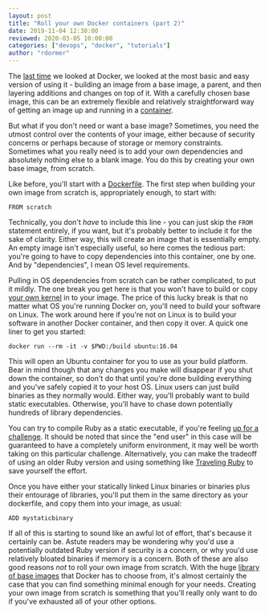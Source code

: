 ```yaml
---
layout: post
title: "Roll your own Docker containers (part 2)"
date: 2019-11-04 12:30:00
reviewed: 2020-03-05 10:00:00
categories: ["devops", "docker", "tutorials"]
author: "rdormer"
---
```


The [last time](https://www.ombulabs.com/blog/devops/docker/tutorials/docker-containers-pt-1.html) we looked at Docker, we looked at the most basic and easy version of using it - building an image from a base image, a parent, and then layering additions and changes on top of it.  With a carefully chosen base image, this can be an extremely flexible and relatively straightforward way of getting an image up and running in a [container](https://www.docker.com/resources/what-container).

<!--more-->

But what if you don't need or want a base image?  Sometimes, you need the utmost control over the contents of your image, either because of security concerns or perhaps because of storage or memory constraints.  Sometimes what you really need is to add your own dependencies and absolutely nothing else to a blank image.  You do this by creating your own base image, from scratch.

Like before, you'll start with a [Dockerfile](https://docs.docker.com/develop/develop-images/dockerfile_best-practices/).  The first step when building your own image from scratch is, appropriately enough, to start with:

`FROM scratch`

Technically, you don't *have* to include this line - you can just skip the `FROM` statement entirely, if you want, but it's probably better to include it for the sake of clarity.  Either way, this will create an image that is essentially empty.  An empty image isn't especially useful, so here comes the tedious part: you're going to have to copy dependencies into this container, one by one.  And by "dependencies", I mean OS level requirements.  

Pulling in OS dependencies from scratch can be rather complicated, to put it mildly.  The one break you get here is that you won't have to build or copy [your own kernel](https://stackoverflow.com/questions/43383276/how-does-docker-run-a-linux-kernel-under-macos-host) in to your image.  The price of this lucky break is that no matter what OS you're running Docker on, you'll need to build your software on Linux.  The work around here if you're not on Linux is to build your software in another Docker container, and then copy it over.  A quick one liner to get you started:

`docker run --rm -it -v $PWD:/build ubuntu:16.04`

This will open an Ubuntu container for you to use as your build platform.  Bear in mind though that any changes you make will disappear if you shut down the container, so don't do that until you're done building everything and you've safely copied it to your host OS. Linux users can just build binaries as they normally would.  Either way, you'll probably want to build static executables. Otherwise, you'll have to chase down potentially hundreds of library dependencies.

You can try to compile Ruby as a static executable, if you're feeling [up for a challenge](https://github.com/phusion/traveling-ruby#why_precompiled_binary_difficult).  It should be noted that since the "end user" in this case will be guaranteed to have a completely uniform environment, it may well be worth taking on this particular challenge.  Alternatively, you can make the tradeoff of using an older Ruby version and using something like [Traveling Ruby](https://github.com/phusion/traveling-ruby) to save yourself the effort.

Once you have either your statically linked Linux binaries or binaries plus their entourage of libraries, you'll put them in the same directory as your dockerfile, and copy them into your image, as usual:

`ADD mystaticbinary`

If all of this is starting to sound like an awful lot of effort, that's because it certainly can be.  Astute readers may be wondering why you'd use a potentially outdated Ruby version if security is a concern, or why you'd use relatively bloated binaries if memory is a concern.  Both of these are also good reasons *not* to roll your own image from scratch. With the huge [library of base images](https://hub.docker.com/) that Docker has to choose from, it's almost certainly the case that you can find something minimal enough for your needs.  Creating your own image from scratch is something that you'll really only want to do if you've exhausted all of your other options.
